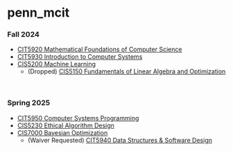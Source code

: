 # penn_mcit

### Fall 2024
- [CIT5920 Mathematical Foundations of Computer Science](2408_Fall_2024/CIT_592/main.md)
- [CIT5930 Introduction to Computer Systems](2408_Fall_2024/CIT_593/main.md)
- [CIS5200 Machine Learning](2408_Fall_2024/CIS_520/main.md)
  - (Dropped) [CIS5150 Fundamentals of Linear Algebra and Optimization](2408_Fall_2024/CIS_515/main.md)

<br>

### Spring 2025
- [CIT5950 Computer Systems Programming]()
- [CIS5230 Ethical Algorithm Design]()
- [CIS7000 Bayesian Optimization]()
  - (Waiver Requested) [CIT5940 Data Structures & Software Design]()